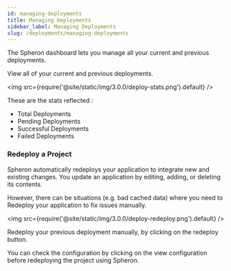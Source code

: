 ```yaml
---
id: managing-deployments
title: Managing Deployments
sidebar_label: Managing Deployments 
slug: /deployments/managing-deployments
---
```


The Spheron dashboard lets you manage all your current and previous deployments. 

View all of your current and previous deployments.

<img src={require('@site/static/img/3.0.0/deploy-stats.png').default} />

These are the stats reflected : 

- Total Deployments 
- Pending Deployments 
- Successful Deployments
- Failed Deployments

### Redeploy a Project

Spheron automatically redeploys your application to integrate new and existing changes. You update an application by editing, adding, or deleting its contents.

However, there can be situations (e.g. bad cached data) where you need to Redeploy your application to fix issues manually. 

<img src={require('@site/static/img/3.0.0/deploy-redeploy.png').default} />

Redeploy your previous deployment manually, by clicking on the redeploy button. 


You can check the configuration by clicking on the view configuration before redeploying the project using Spheron. 






